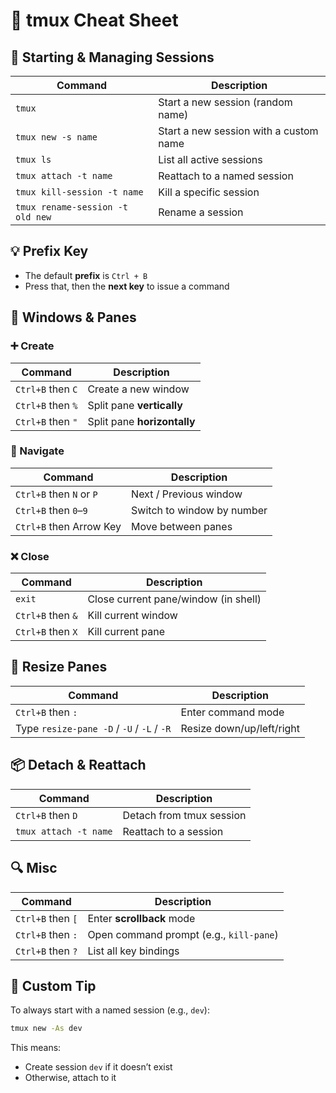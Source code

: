 # 🧠 tmux Cheat Sheet

## 🚀 Starting & Managing Sessions

| Command                         | Description                                |
|---------------------------------|--------------------------------------------|
| `tmux`                          | Start a new session (random name)          |
| `tmux new -s name`              | Start a new session with a custom name     |
| `tmux ls`                       | List all active sessions                   |
| `tmux attach -t name`           | Reattach to a named session                |
| `tmux kill-session -t name`     | Kill a specific session                    |
| `tmux rename-session -t old new`| Rename a session                           |

## 💡 Prefix Key

- The default **prefix** is `Ctrl + B`
- Press that, then the **next key** to issue a command

## 🧱 Windows & Panes

### ➕ Create

| Command                          | Description                                |
|----------------------------------|--------------------------------------------|
| `Ctrl+B` then `C`                | Create a new window                        |
| `Ctrl+B` then `%`                | Split pane **vertically**                  |
| `Ctrl+B` then `"`                | Split pane **horizontally**                |

### 🔁 Navigate

| Command                          | Description                                |
|----------------------------------|--------------------------------------------|
| `Ctrl+B` then `N` or `P`         | Next / Previous window                     |
| `Ctrl+B` then `0`–`9`            | Switch to window by number                 |
| `Ctrl+B` then Arrow Key          | Move between panes                         |

### ❌ Close

| Command                          | Description                                |
|----------------------------------|--------------------------------------------|
| `exit`                           | Close current pane/window (in shell)       |
| `Ctrl+B` then `&`                | Kill current window                        |
| `Ctrl+B` then `X`                | Kill current pane                          |

## 🔄 Resize Panes

| Command                          | Description                                |
|----------------------------------|--------------------------------------------|
| `Ctrl+B` then `:`                | Enter command mode                         |
| Type `resize-pane -D` / `-U` / `-L` / `-R` | Resize down/up/left/right            |

## 📦 Detach & Reattach

| Command                          | Description                                |
|----------------------------------|--------------------------------------------|
| `Ctrl+B` then `D`                | Detach from tmux session                   |
| `tmux attach -t name`            | Reattach to a session                      |

## 🔍 Misc

| Command                          | Description                                |
|----------------------------------|--------------------------------------------|
| `Ctrl+B` then `[`                | Enter **scrollback** mode                  |
| `Ctrl+B` then `:`                | Open command prompt (e.g., `kill-pane`)    |
| `Ctrl+B` then `?`                | List all key bindings                      |

## 📝 Custom Tip

To always start with a named session (e.g., `dev`):

```bash
tmux new -As dev
```
This means:
- Create session `dev` if it doesn’t exist
- Otherwise, attach to it
